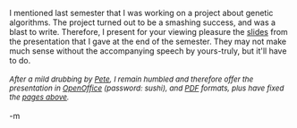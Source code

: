 I mentioned last semester that I was working on a project about genetic algorithms.  The project turned out to be a smashing success, and was a blast to write.  Therefore, I present for your viewing pleasure the <a href="../files/GenewarsPresentation/GenewarsPresentation.html">slides</a> from the presentation that I gave at the end of the semester.  They may not make much sense without the accompanying speech by yours-truly, but it'll have to do.
<br />
<br /><font size="-1"><i>After a mild drubbing by <a href="http://www.charm.net/~pete">Pete</a>, I remain humbled and therefore offer the presentation in <a href="../files/GenewarsPresentation.sxi">OpenOffice</a> (password: sushi), and <a href="../files/GenewarsPresentation.pdf">PDF</a> formats, plus have fixed the <a href="../files/GenewarsPresentation/GenewarsPresentation.html">pages above</a>. </i></font>
<br />
<br />-m
<br />